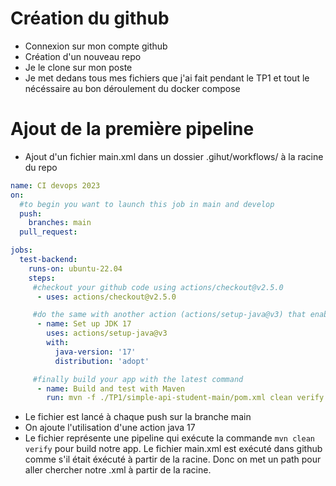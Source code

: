 # Création du github
- Connexion sur mon compte github
- Création d'un nouveau repo
- Je le clone sur mon poste 
- Je met dedans tous mes fichiers que j'ai fait pendant le TP1 et tout le nécéssaire au bon déroulement du docker compose

# Ajout de la première pipeline
- Ajout d'un fichier main.xml dans un dossier .gihut/workflows/ à la racine du repo
``` yml
name: CI devops 2023
on:
  #to begin you want to launch this job in main and develop
  push:
    branches: main
  pull_request:

jobs:
  test-backend: 
    runs-on: ubuntu-22.04
    steps:
     #checkout your github code using actions/checkout@v2.5.0
      - uses: actions/checkout@v2.5.0

     #do the same with another action (actions/setup-java@v3) that enable to setup jdk 17
      - name: Set up JDK 17
        uses: actions/setup-java@v3
        with:
          java-version: '17'
          distribution: 'adopt'

     #finally build your app with the latest command
      - name: Build and test with Maven
        run: mvn -f ./TP1/simple-api-student-main/pom.xml clean verify 
```
- Le fichier est lancé à chaque push sur la branche main
- On ajoute l'utilisation d'une action java 17
- Le fichier représente une pipeline qui exécute la commande `mvn clean verify` pour build notre app. Le fichier main.xml est exécuté dans github comme s'il était éxécuté à partir de la racine. Donc on met un path pour aller chercher notre .xml à partir de la racine.